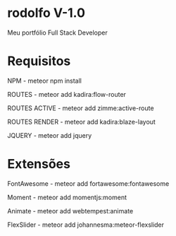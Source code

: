 # rodolfo V-1.0

Meu portfólio Full Stack Developer 

# Requisitos
NPM             - meteor npm install

ROUTES          - meteor add kadira:flow-router

ROUTES ACTIVE   - meteor add zimme:active-route

ROUTES RENDER   - meteor add kadira:blaze-layout

JQUERY          - meteor add jquery


# Extensões 
FontAwesome     - meteor add fortawesome:fontawesome

Moment          - meteor add momentjs:moment

Animate         - meteor add webtempest:animate

FlexSlider      - meteor add johannesma:meteor-flexslider
